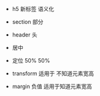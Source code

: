 - h5 新标签 语义化
 - section 部分
 - header 头

- 居中
 - 定位 50% 50%
 - transform 适用于 不知道元素宽高
 - margin 负值 适用于知道元素宽高